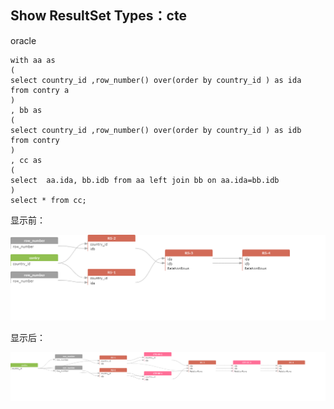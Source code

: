 ## Show ResultSet Types：cte

oracle
```
with aa as
(
select country_id ,row_number() over(order by country_id ) as ida
from contry a
)
, bb as
(
select country_id ,row_number() over(order by country_id ) as idb
from contry
)
, cc as
(
select  aa.ida, bb.idb from aa left join bb on aa.ida=bb.idb
)
select * from cc;
```

显示前：

![png](../images/rt_cte_01.png)

显示后： 

![png](../images/rt_cte_02.png)